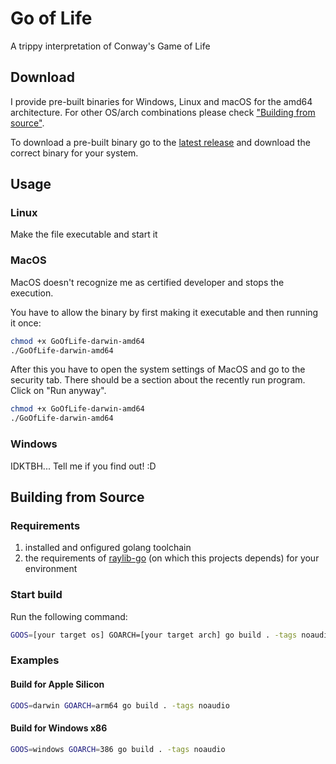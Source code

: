 # Go of Life

A trippy interpretation of Conway's Game of Life

## Download

I provide pre-built binaries for Windows, Linux and macOS for the amd64 architecture. For other OS/arch combinations please check ["Building from source"](#building-from-source).

To download a pre-built binary go to the [latest release](https://github.com/tim-the-arcane/go_of_life/releases/latest) and download the correct binary for your system.

## Usage

### Linux

Make the file executable and start it

### MacOS

MacOS doesn't recognize me as certified developer and stops the execution. 

You have to allow the binary by first making it executable and then running it once:

```bash
chmod +x GoOfLife-darwin-amd64
./GoOfLife-darwin-amd64
```

After this you have to open the system settings of MacOS and go to the security tab. There should be a section about the recently run program. Click on "Run anyway".

```bash
chmod +x GoOfLife-darwin-amd64
./GoOfLife-darwin-amd64
```

### Windows

IDKTBH... Tell me if you find out! :D

## Building from Source

### Requirements

1. installed and onfigured golang toolchain
2. the requirements of [raylib-go](https://github.com/gen2brain/raylib-go) (on which this projects depends) for your environment

### Start build

Run the following command:

```bash
GOOS=[your target os] GOARCH=[your target arch] go build . -tags noaudio
```

### Examples

#### Build for Apple Silicon

```bash
GOOS=darwin GOARCH=arm64 go build . -tags noaudio
```

#### Build for Windows x86

```bash
GOOS=windows GOARCH=386 go build . -tags noaudio
```

